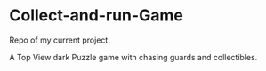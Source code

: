 # Collect-and-run-Game
Repo of my current project.

A Top View dark Puzzle game with chasing guards and collectibles.  
